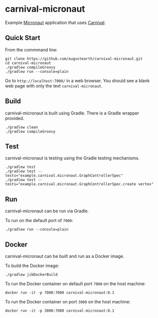 # carnival-micronaut

Example [Micronaut](https://micronaut.io) application that uses [Carnival](https://github.com/pmbb-ibi/carnival).

## Quick Start

From the commmand line:

```
git clone https://github.com/augustearth/carnival-micronaut.git
cd carnival-micronaut
./gradlew compileGroovy
./gradlew run --console=plain
```

Go to `http://localhost:7000/` in a web browser.  You should see a blank web page with only the text `carnival-micronaut`.


## Build
carnival-micronaut is built using Gradle.  There is a Gradle wrapper provided.

```
./gradlew clean
./gradlew compileGroovy
```

## Test
carnival-micronaut is testing using the Gradle testing mechanisms.

```
./gradlew test
./gradlew test --tests="example.carnival.micronaut.GraphControllerSpec"
./gradlew test --tests="example.carnival.micronaut.GraphControllerSpec.create vertex"
```

## Run
carnival-micronaut can be run via Gradle.

To run on the default port of `7000`:

```
./gradlew run --console=plain
```


## Docker
carnival-micronaut can be built and run as a Docker image.

To build the Docker image:

```
./gradlew jibDockerBuild

```

To run the Docker container on default port `7000` on the host machine:

```
docker run -it -p 7000:7000 carnival-micronaut:0.1
```

To run the Docker container on port `3000` on the host machine:

```
docker run -it -p 3000:7000 carnival-micronaut:0.1
```

